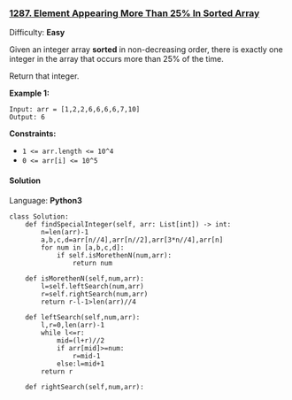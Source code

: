 ### [1287\. Element Appearing More Than 25% In Sorted Array](https://leetcode.com/problems/element-appearing-more-than-25-in-sorted-array/)

Difficulty: **Easy**


Given an integer array **sorted** in non-decreasing order, there is exactly one integer in the array that occurs more than 25% of the time.

Return that integer.

**Example 1:**

```
Input: arr = [1,2,2,6,6,6,6,7,10]
Output: 6
```

**Constraints:**

*   `1 <= arr.length <= 10^4`
*   `0 <= arr[i] <= 10^5`


#### Solution

Language: **Python3**

```python3
class Solution:
    def findSpecialInteger(self, arr: List[int]) -> int:
        n=len(arr)-1
        a,b,c,d=arr[n//4],arr[n//2],arr[3*n//4],arr[n]
        for num in [a,b,c,d]:
            if self.isMorethenN(num,arr):
                return num
    
    def isMorethenN(self,num,arr):
        l=self.leftSearch(num,arr)
        r=self.rightSearch(num,arr)
        return r-l-1>len(arr)//4
    
    def leftSearch(self,num,arr):
        l,r=0,len(arr)-1
        while l<=r:
            mid=(l+r)//2
            if arr[mid]>=num:
                r=mid-1
            else:l=mid+1
        return r
    
    def rightSearch(self,num,arr):
```
